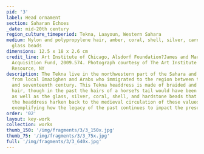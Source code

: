 ```yaml
---
pid: '3'
label: Head ornament
section: Saharan Echoes
_date: mid-20th century
region_culture_timeperiod: Tekna, Laayoun, Western Sahara
medium: Nylon and polypropylene hair, amber, coral, shell, silver, carnelian, and
  glass beads
dimensions: 12.5 x 18 x 2.6 cm
credit_line: Art Institute of Chicago, Alsdorf Foundation?James and Marilynn Alsdorf
  Acquisition Fund, 2009.574. Photograph courtesy of The Art Institute of Chicago/Art
  Resource, NY
description: The Tekna live in the northwestern part of the Sahara and are descended
  from local Imazighen and Arabs who immigrated to the region between the fifteenth
  and seventeenth century. This Tekna headdress is made of braided and knotted synthetic
  hair, though in the past the hairs of a horse?s tail would have been used. Horses
  as well as the glass, silver, coral, shell, and hardstone beads that are used to
  the headdress harken back to the medieval circulation of these valued materials,
  exemplifying how the legacy of the past continues to impact the present.
order: '02'
layout: key-work
collection: works
thumb_150: '/img/fragments/3/3_150x.jpg'
thumb_75: '/img/fragments/3/3_75x.jpg'
full: '/img/fragments/3/3_640x.jpg'
---
```

